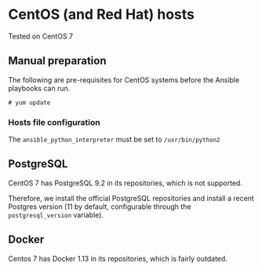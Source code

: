 # CentOS (and Red Hat) hosts

Tested on CentOS 7

## Manual preparation

The following are pre-requisites for CentOS systems before the Ansible playbooks can run.

```shell
# yum update
```

### Hosts file configuration

The `ansible_python_interpreter` must be set to `/usr/bin/python2`

## PostgreSQL

CentOS 7 has PostgreSQL 9.2 in its repositories, which is not supported.

Therefore, we install the official PostgreSQL repositories and install a recent Postgres
version (11 by default, configurable through the `postgresql_version` variable).

## Docker

Centos 7 has Docker 1.13 in its repositories, which is fairly outdated.
